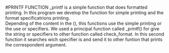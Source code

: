 #PRINTF FUNCTION
_printf is a simple function that does formatted printing. In this program we develop the function for simple printing and the format specificatrions printing.  
Depending of the content in the (), this functions use the simple printing or the use or specifiers. We used a principal function called _printf() for give the string or specifiers to other function called check_format. In this second function it searches wich specifier is and send it to other funtion that prints the correspondent argument.

